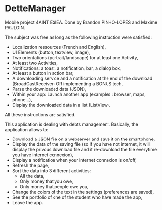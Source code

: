 # DetteManager
Mobile project 4AINT ESIEA.
Done by Brandon PINHO-LOPES and Maxime PAULOIN.

The subject was free as long as the following instruction were satisfied:
- Localization ressources (French and English),
- UI Elements (button, textview, image),
- Two orientations  (portrait/landscape) for at least one Activity,
- At least two Activities,
- Notifications: a toast, a notification, bar, a dialog box,
- At least a button in action bar,
- A downloading service and a notification at the end of the download (BroadCastReceiver) OR implementing a BONUS tech,
- Parse the downloaded data (JSON),
- Within your app: Launch another app (examples : browser, maps, phone…),
- Display the downloaded data in a list (ListView).

All these instructions are satisfied.

This application is dealing with debts management. Basically, the application allows to:
- Download a JSON file on a webserver and save it on the smartphone,
- Display the data of the saving file (so if you have not internet, it will display the privous download file and it re-download the file everytime you have internet connexion),
- Display a notification when your internet connexion is on/off,
- Refresh the page,
- Sort the data into 3 different activities:
    - All the data,
    - Only money that you owe,
    - Only money that people owe you,
- Change the colors of the text in the settings (preferences are saved),
- See the portfolio of one of the student who have made the app,
- Leave the app.
